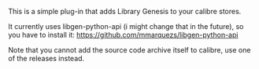 
This is a simple plug-in that adds Library Genesis to your calibre stores.

It currently uses libgen-python-api (i might change that in the future), so you have to install it: https://github.com/mmarquezs/libgen-python-api 

Note that you cannot add the source code archive itself to calibre, use one of the releases instead.
